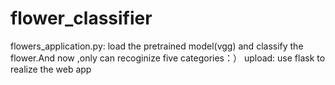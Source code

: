 # flower_classifier
flowers_application.py: load the pretrained model(vgg) and classify the flower.And now ,only can recoginize five categories：）
upload: use flask to realize the web app

